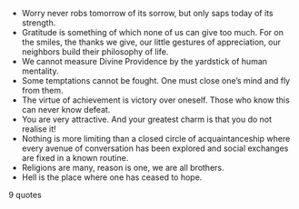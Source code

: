  - Worry never robs tomorrow of its sorrow, but only saps today of its strength.
 - Gratitude is something of which none of us can give too much. For on the smiles, the thanks we give, our little gestures of appreciation, our neighbors build their philosophy of life.
 - We cannot measure Divine Providence by the yardstick of human mentality.
 - Some temptations cannot be fought. One must close one’s mind and fly from them.
 - The virtue of achievement is victory over oneself. Those who know this can never know defeat.
 - You are very attractive. And your greatest charm is that you do not realise it!
 - Nothing is more limiting than a closed circle of acquaintanceship where every avenue of conversation has been explored and social exchanges are fixed in a known routine.
 - Religions are many, reason is one, we are all brothers.
 - Hell is the place where one has ceased to hope.

9 quotes